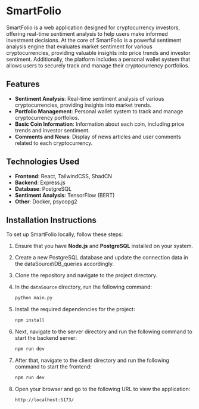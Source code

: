 # SmartFolio

SmartFolio is a web application designed for cryptocurrency investors, offering real-time sentiment analysis to help users make informed investment decisions. At the core of SmartFolio is a powerful sentiment analysis engine that evaluates market sentiment for various cryptocurrencies, providing valuable insights into price trends and investor sentiment. Additionally, the platform includes a personal wallet system that allows users to securely track and manage their cryptocurrency portfolios.

## Features

- **Sentiment Analysis**: Real-time sentiment analysis of various cryptocurrencies, providing insights into market trends.
- **Portfolio Management**: Personal wallet system to track and manage cryptocurrency portfolios.
- **Basic Coin Information**: Information about each coin, including price trends and investor sentiment.
- **Comments and News**: Display of news articles and user comments related to each cryptocurrency.

## Technologies Used

- **Frontend**: React, TailwindCSS, ShadCN
- **Backend**: Express.js
- **Database**: PostgreSQL
- **Sentiment Analysis**: TensorFlow (BERT)
- **Other**: Docker, psycopg2

## Installation Instructions

To set up SmartFolio locally, follow these steps:

1. Ensure that you have **Node.js** and **PostgreSQL** installed on your system.
2. Create a new PostgreSQL database and update the connection data in the dataSource\DB_queries accordingly.
3. Clone the repository and navigate to the project directory.
4. In the `dataSource` directory, run the following command:

   ```bash
   python main.py
5. Install the required dependencies for the project:
    
    ```bash
   npm install
6. Next, navigate to the server directory and run the following command to start the backend server:
    ```bash
   npm run dev
7. After that, navigate to the client directory and run the following command to start the frontend:
    ```bash
   npm run dev
8. Open your browser and go to the following URL to view the application:
    ```url
   http://localhost:5173/

